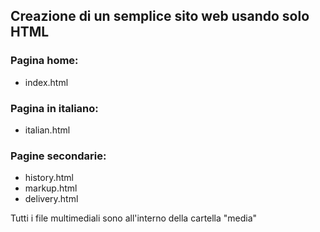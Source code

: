 ## Creazione di un semplice sito web usando solo HTML
   
### Pagina home:
- index.html 

### Pagina in italiano: 
- italian.html 

### Pagine secondarie:
- history.html 
- markup.html 
- delivery.html 

Tutti i file multimediali sono all'interno della cartella "media"

